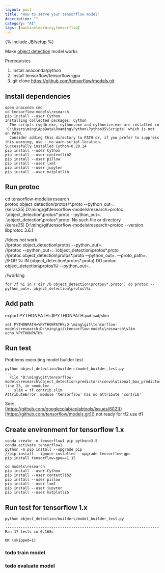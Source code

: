 ```yaml
---
layout: post
title: "How to serve your tensorflow model"
description: ""
category: "AI"
tags: [machinelearning,tensorflow]
---
```

{% include JB/setup %}

Make [object detection](https://github.com/tensorflow/models/blob/master/research/object_detection/g3doc/installation.md) model works  

Prerequistes  
1. Install anaconda/python
2. Install tensorflow/tensorflow-gpu
3. git clone https://github.com/tensorflow/models.git

## Install dependencies 

```
open anaconda cmd
cd tensorflow-models\research 
pip install --user Cython
Installing collected packages: Cython
  The scripts cygdb.exe, cython.exe and cythonize.exe are installed in 'C:\Users\ming\AppData\Roaming\Python\Python35\Scripts' which is not on PATH.
  Consider adding this directory to PATH or, if you prefer to suppress this warning, use --no-warn-script-location.
Successfully installed Cython-0.29.14
pip install --user Cython
pip install --user contextlib2
pip install --user pillow
pip install --user lxml
pip install --user jupyter
pip install --user matplotlib
```

## Run protoc 

cd tensorflow-models\research  
protoc object_detection/protos/*.proto --python_out=.  
(keras35) D:\ming\git\tensorflow-models\research>protoc .\object_detection\protos\*.proto --python_out=.  
.\object_detection\protos\*.proto: No such file or directory  
(keras35) D:\ming\git\tensorflow-models\research>protoc --version  
libprotoc 3.6.1  

//does not work  
//protoc object_detection\protos --python_out=.  
//protoc --python_out=. .\object_detection\protos\*.proto  
//protoc object_detection\protos\*.proto --python_out=. --proto_path=.  
//FOR %i IN (object_detection\protos\*.proto) DO protoc object_detection\protos\%i --python_out=.  

//working  
```
for /f %i in ('dir /b object_detection\protos\*.proto') do protoc --python_out=. object_detection\protos\%i
```

## Add path 

export PYTHONPATH=$PYTHONPATH:`pwd`:`pwd`/slim
```
set PYTHONPATH=%PYTHONPATH%;D:\ming\git\tensorflow-models\research;D:\ming\git\tensorflow-models\research\slim
echo %PYTHONPATH%
```

## Run test 

Problems executing model builder test  
```
python object_detection/builders/model_builder_test.py
...
  File "D:\ming\git\tensorflow-models\research\object_detection\predictors\convolutional_box_predictor.py", line 23, in <module>
    slim = tf.contrib.slim
AttributeError: module 'tensorflow' has no attribute 'contrib'
```
See:  
[https://github.com/googlecolab/colabtools/issues/602]()  
[https://github.com/tensorflow/models.git]() not ready for tf2 use tf1 

## Create environment for tensorflow 1.x 

```
conda create -n tensorflow1 pip python=3.5
conda activate tensorflow1
python -m pip install --upgrade pip
//pip install --ignore-installed --upgrade tensorflow-gpu
pip install tensorflow-gpu==1.15

cd models\research 
pip install --user Cython
pip install --user contextlib2
pip install --user pillow
pip install --user lxml
pip install --user jupyter
pip install --user matplotlib
```

## Run test for tensorflow 1.x

```
python object_detection/builders/model_builder_test.py
...
----------------------------------------------------------------------
Ran 17 tests in 0.168s

OK (skipped=1)
```

### todo train model 

### todo evaluate model 


